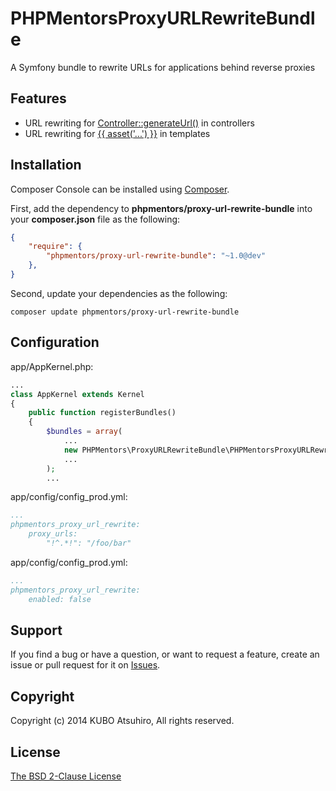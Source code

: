 # PHPMentorsProxyURLRewriteBundle

A Symfony bundle to rewrite URLs for applications behind reverse proxies

## Features

* URL rewriting for [Controller::generateUrl()](http://symfony.com/doc/current/quick_tour/the_controller.html#redirecting-and-forwarding) in controllers
* URL rewriting for [{{ asset('...') }}](http://symfony.com/doc/current/book/templating.html#linking-to-assets) in templates

## Installation

Composer Console can be installed using [Composer](http://getcomposer.org/).

First, add the dependency to **phpmentors/proxy-url-rewrite-bundle** into your **composer.json** file as the following:

```json
{
    "require": {
        "phpmentors/proxy-url-rewrite-bundle": "~1.0@dev"
    },
}
```

Second, update your dependencies as the following:

```console
composer update phpmentors/proxy-url-rewrite-bundle
```

## Configuration

app/AppKernel.php:

```php
...
class AppKernel extends Kernel
{
    public function registerBundles()
    {
        $bundles = array(
            ...
            new PHPMentors\ProxyURLRewriteBundle\PHPMentorsProxyURLRewriteBundle(),
            ...
        );
        ...
```

app/config/config_prod.yml:

```yaml
...
phpmentors_proxy_url_rewrite:
    proxy_urls:
        "!^.*!": "/foo/bar"
```

app/config/config_prod.yml:

```yaml
...
phpmentors_proxy_url_rewrite:
    enabled: false
```

## Support

If you find a bug or have a question, or want to request a feature, create an issue or pull request for it on [Issues](https://github.com/phpmentors-jp/proxy-url-rewrite-bundle/issues).

## Copyright

Copyright (c) 2014 KUBO Atsuhiro, All rights reserved.

## License

[The BSD 2-Clause License](http://opensource.org/licenses/BSD-2-Clause)
